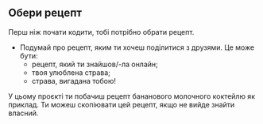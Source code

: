 ## Обери рецепт

Перш ніж почати кодити, тобі потрібно обрати рецепт.

+ Подумай про рецепт, яким ти хочеш поділитися з друзями. Це може бути: 
    + рецепт, який ти знайшов/-ла онлайн;
    + твоя улюблена страва;
    + страва, вигадана тобою!

У цьому проєкті ти побачиш рецепт бананового молочного коктейлю як приклад. Ти можеш скопіювати цей рецепт, якщо не вийде знайти власний.